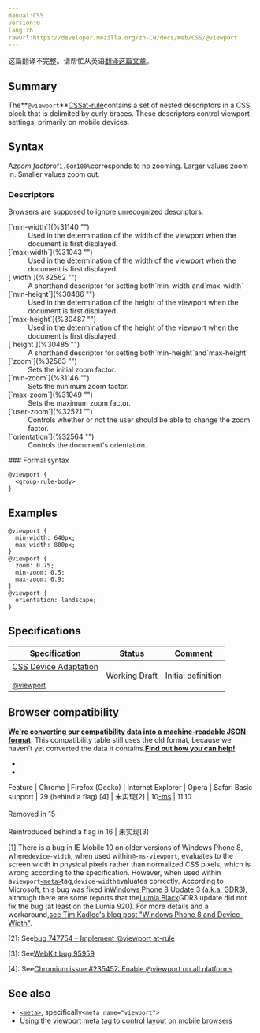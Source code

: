 ```yaml
---
manual:CSS
version:0
lang:zh
rawUrl:https://developer.mozilla.org/zh-CN/docs/Web/CSS/@viewport
---
```




这篇翻译不完整。请帮忙从英语[翻译这篇文章](%32561 "")。





## Summary<a name="Summary"></a>


The**`@viewport`**[CSS](%28350 "CSS")[at-rule](%28360 "en/CSS/At-rule")contains a set of nested descriptors in a CSS block that is delimited by curly braces. These descriptors control viewport settings, primarily on mobile devices.


## Syntax<a name="Syntax"></a>


A*zoom factor*of`1.0`or`100%`corresponds to no zooming. Larger values zoom in. Smaller values zoom out.


### Descriptors<a name="Descriptors"></a>


Browsers are supposed to ignore unrecognized descriptors.

<dl><dt id=''>[`min-width`](%31140 "")</dt><dd>Used in the determination of the width of the viewport when the document is first displayed.</dd><dt id=''>[`max-width`](%31043 "")</dt><dd>Used in the determination of the width of the viewport when the document is first displayed.</dd><dt id=''>[`width`](%32562 "")</dt><dd>A shorthand descriptor for setting both`min-width`and`max-width`</dd><dt id=''>[`min-height`](%30486 "")</dt><dd>Used in the determination of the height of the viewport when the document is first displayed.</dd><dt id=''>[`max-height`](%30487 "")</dt><dd>Used in the determination of the height of the viewport when the document is first displayed.</dd><dt id=''>[`height`](%30485 "")</dt><dd>A shorthand descriptor for setting both`min-height`and`max-height`</dd><dt id=''>[`zoom`](%32563 "")</dt><dd>Sets the initial zoom factor.</dd><dt id=''>[`min-zoom`](%31146 "")</dt><dd>Sets the minimum zoom factor.</dd><dt id=''>[`max-zoom`](%31049 "")</dt><dd>Sets the maximum zoom factor.</dd><dt id=''>[`user-zoom`](%32521 "")</dt><dd>Controls whether or not the user should be able to change the zoom factor.</dd><dt id=''>[`orientation`](%32564 "")</dt><dd>Controls the document&#39;s orientation.</dd></dl>
### Formal syntax<a name="Formal_syntax"></a>

```
@viewport {
  <group-rule-body>
}
```

## Examples<a name="Examples"></a>

```
@viewport {
  min-width: 640px;
  max-width: 800px;
}
@viewport {
  zoom: 0.75;
  min-zoom: 0.5;
  max-zoom: 0.9;
}
@viewport {
  orientation: landscape;
}
```

## Specifications<a name="Specifications"></a>

Specification | Status | Comment 
 ---  |  ---  |  ---  | 
[CSS Device Adaptation<br></br><small>@viewport</small>](%32565 "") | Working Draft | Initial definition 


## Browser compatibility<a name="Browser_compatibility"></a>


**[We&#39;re converting our compatibility data into a machine-readable JSON format](%3344 "")**. This compatibility table still uses the old format, because we haven&#39;t yet converted the data it contains.**[Find out how you can help!](%3392 "")**


* 
* 

Feature | Chrome | Firefox (Gecko) | Internet Explorer | Opera | Safari 
Basic support | 29 (behind a flag) [4] | 未实现[2] | 10[-ms](%3568 "The name of this feature is prefixed with '-ms' as this browser considers it experimental") | 11.10<br></br>Removed in 15<br></br>Reintroduced behind a flag in 16 | 未实现[3] 





[1] There is a bug in IE Mobile 10 on older versions of Windows Phone 8, where`device-width`, when used within`@-ms-viewport`, evaluates to the screen width in physical pixels rather than normalized CSS pixels, which is wrong according to the specification. However, when used within a`viewport`[`<meta>`](%26137 "HTML <meta> 元素表示那些不能由其它HTML元相关元素 (<base>, <link>, <script>, <style> 或 <title>) 之一表示的任何元数据信息.")tag,`device-width`evaluates correctly. According to Microsoft, this bug was fixed in[Windows Phone 8 Update 3 (a.k.a. GDR3)](%32566 ""), although there are some reports that the[Lumia Black](%32567 "")GDR3 update did not fix the bug (at least on the Lumia 920). For more details and a workaround,[see Tim Kadlec&#39;s blog post &quot;Windows Phone 8 and Device-Width&quot;](%32568 "").



[2]: See[bug 747754 – Implement @viewport at-rule](%32569 "")



[3]: See[WebKit bug 95959](%32570 "")



[4]: See[Chromium issue #235457: Enable @viewport on all platforms](%32571 "")


## See also<a name="See_also"></a>

* [`<meta>`](%26137 "HTML <meta> 元素表示那些不能由其它HTML元相关元素 (<base>, <link>, <script>, <style> 或 <title>) 之一表示的任何元数据信息."), specifically`<meta name="viewport">`
* [Using the viewport meta tag to control layout on mobile browsers](%32572 "")




